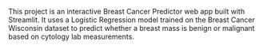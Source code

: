 This project is an interactive Breast Cancer Predictor web app built with Streamlit. It uses a Logistic Regression model trained on the Breast Cancer Wisconsin dataset to predict whether a breast mass is benign or malignant based on cytology lab measurements.
